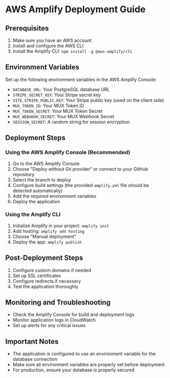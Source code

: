 # AWS Amplify Deployment Guide

## Prerequisites
1. Make sure you have an AWS account
2. Install and configure the AWS CLI
3. Install the Amplify CLI: `npm install -g @aws-amplify/cli`

## Environment Variables
Set up the following environment variables in the AWS Amplify Console:

- `DATABASE_URL`: Your PostgreSQL database URL
- `STRIPE_SECRET_KEY`: Your Stripe secret key
- `VITE_STRIPE_PUBLIC_KEY`: Your Stripe public key (used on the client side)
- `MUX_TOKEN_ID`: Your MUX Token ID
- `MUX_TOKEN_SECRET`: Your MUX Token Secret
- `MUX_WEBHOOK_SECRET`: Your MUX Webhook Secret
- `SESSION_SECRET`: A random string for session encryption

## Deployment Steps

### Using the AWS Amplify Console (Recommended)
1. Go to the AWS Amplify Console
2. Choose "Deploy without Git provider" or connect to your GitHub repository
3. Select the branch to deploy
4. Configure build settings (the provided `amplify.yml` file should be detected automatically)
5. Add the required environment variables
6. Deploy the application

### Using the Amplify CLI
1. Initialize Amplify in your project: `amplify init`
2. Add hosting: `amplify add hosting`
3. Choose "Manual deployment"
4. Deploy the app: `amplify publish`

## Post-Deployment Steps
1. Configure custom domains if needed
2. Set up SSL certificates
3. Configure redirects if necessary
4. Test the application thoroughly

## Monitoring and Troubleshooting
- Check the Amplify Console for build and deployment logs
- Monitor application logs in CloudWatch
- Set up alerts for any critical issues

## Important Notes
- The application is configured to use an environment variable for the database connection
- Make sure all environment variables are properly set before deployment
- For production, ensure your database is properly secured